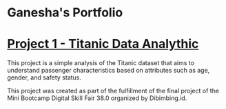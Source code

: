 # Ganesha's Portfolio

# [Project 1 - Titanic Data Analythic](https://github.com/gandin25/Titanic-Data-Analythic/blob/main/Titanic_Data_Analythic_assignment_Ganesha.ipynb)
This project is a simple analysis of the Titanic dataset that aims to understand passenger characteristics based on attributes such as age, gender, and safety status.

This project was created as part of the fulfillment of the final project of the Mini Bootcamp Digital Skill Fair 38.0 organized by Dibimbing.id.
